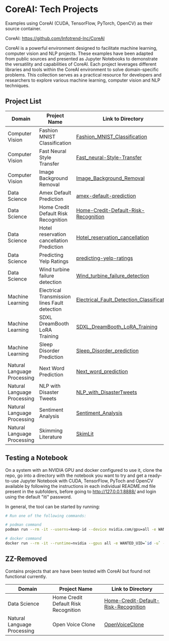 # CoreAI: Tech Projects

Examples using CoreAI (CUDA, TensorFlow, PyTorch, OpenCV) as their source container.

CoreAI: https://github.com/Infotrend-Inc/CoreAI

CoreAI is a powerful environment designed to facilitate machine learning, computer vision and NLP projects. These examples have been adapted from public sources and presented as Jupyter Notebooks to demonstrate the versatility and capabilities of CoreAI. Each project leverages different libraries and tools within the CoreAI environment to solve domain-specific problems. This collection serves as a practical resource for developers and researchers to explore various machine learning, computer vision and NLP techniques.


## Project List

| Domain | Project Name | Link to Directory |
| --- | --- | --- |
| Computer Vision | Fashion MNIST Classification | [Fashion_MNIST_Classification](https://github.com/Infotrend-Inc/CoreAI-DemoProjects/tree/main/Fashion_MNIST_Classification) |
| Computer Vision | Fast Neural Style Transfer | [Fast_neural-Style-Transfer](https://github.com/Infotrend-Inc/CoreAI-DemoProjects/tree/main/Fast_neural-Style-Transfer) |
| Computer Vision | Image Background Removal | [Image_Background_Removal](https://github.com/Infotrend-Inc/CoreAI-DemoProjects/tree/main/Image_Background_Removal) |
| Data Science | Amex Default Prediction | [amex-default-prediction](https://github.com/Infotrend-Inc/CoreAI-DemoProjects/tree/main/amex-default-prediction) |
| Data Science | Home Credit Default Risk Recognition | [Home-Credit-Default-Risk-Recognition](https://github.com/Infotrend-Inc/CoreAI-DemoProjects/tree/main/Home-Credit-Default-Risk-Recognition) |
| Data Science | Hotel reservation cancellation Prediction | [Hotel_reservation_cancellation](https://github.com/Infotrend-Inc/CoreAI-DemoProjects/tree/main/Hotel_reservation_cancellation) |
| Data Science | Predicting Yelp Ratings | [predicting-yelp-ratings](https://github.com/Infotrend-Inc/CoreAI-DemoProjects/tree/main/predicting-yelp-ratings) |  
| Data Science | Wind turbine failure detection | [Wind_turbine_failure_detection](https://github.com/Infotrend-Inc/CoreAI-DemoProjects/tree/main/Wind_turbine_failure_detection) |
| Machine Learning | Electrical Transmission lines Fault detection | [Electrical_Fault_Detection_Classification](https://github.com/Infotrend-Inc/CoreAI-DemoProjects/tree/main/Electrical_Fault_Detection_Classification) |
| Machine Learning| SDXL DreamBooth LoRA Training | [SDXL_DreamBooth_LoRA_Training](https://github.com/Infotrend-Inc/CoreAI-DemoProjects/tree/main/SDXL_DreamBooth_LoRA%20_Training) |
| Machine Learning | Sleep Disorder Prediction | [Sleep_Disorder_prediction](https://github.com/Infotrend-Inc/CoreAI-DemoProjects/tree/main/Sleep_Disorder_prediction) |
| Natural Language Processing | Next Word Prediction | [Next_word_prediction](https://github.com/Infotrend-Inc/CoreAI-DemoProjects/tree/main/Next_word_prediction) |
| Natural Language Processing | NLP with Disaster Tweets | [NLP_with_DisasterTweets](https://github.com/Infotrend-Inc/CoreAI-DemoProjects/tree/main/NLP_with_DisasterTweets) |
| Natural Language Processing | Sentiment Analysis | [Sentiment_Analysis](https://github.com/Infotrend-Inc/CoreAI-DemoProjects/tree/main/Sentiment_Analysis) |
| Natural Language Processing | Skimming Literature | [SkimLit](https://github.com/Infotrend-Inc/CoreAI-DemoProjects/tree/main/SkimLit) |

## Testing a Notebook

On a system with an NVIDIA GPU and docker configured to use it, clone the repo, go into a directory with the notebook you want to try and get a ready-to-use Jupyter Notebook with CUDA, TensorFlow, PyToch and OpenCV available by following the instructions in each individual README.md file present in the subfolders, before going to http://127.0.0.1:8888/ and login using the default "iti" password.

In general, the tool can be started by running:


```bash
# Run one of the following commands:

# podman command
podman run --rm -it --userns=keep-id --device nvidia.com/gpu=all -e WANTED_UID=`id -u` -e WANTED_GID=`id -g` -e CoreAI_VERBOSE="yes" -v `pwd`:/iti -p 8888:8888 docker.io/infotrend/coreai:latest  /run_jupyter.sh

# docker command
docker run --rm -it --runtime=nvidia --gpus all -e WANTED_UID=`id -u` -e WANTED_GID=`id -g` -e CoreAI_VERBOSE="yes" -v `pwd`:/iti -p 8888:8888 docker.io/infotrend/coreai:latest  /run_jupyter.sh
```

## ZZ-Removed

Contains projects that are have been tested with CoreAI but found not functional currently.

| Domain | Project Name | Link to Directory |
| --- | --- | --- |
| Data Science | Home Credit Default Risk Recognition | [Home-Credit-Default-Risk-Recognition](https://github.com/Infotrend-Inc/CoreAI-DemoProjects/tree/main/ZZ-Removed/Home-Credit-Default-Risk-Recognition) |
| Natural Language Processing | Open Voice Clone | [OpenVoiceClone](https://github.com/Infotrend-Inc/CoreAI-DemoProjects/tree/main/ZZ-Removed/OpenVoiceClone) |
